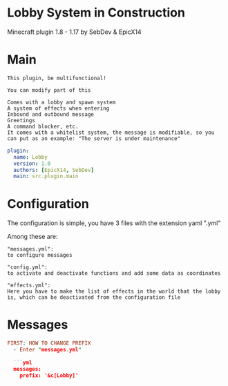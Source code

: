 # Lobby System in Construction
Minecraft plugin 1.8 - 1.17 by SebDev &amp; EpicX14

# Main

``` fix
This plugin, be multifunctional!

You can modify part of this

Comes with a lobby and spawn system
A system of effects when entering
Inbound and outbound message
Greetings
A command blocker, etc.
It comes with a whitelist system, the message is modifiable, so you can put as an example: "The server is under maintenance"
```

``` yml
plugin:
  name: Lobby
  version: 1.0
  authors: [EpicX14, SebDev]
  main: src.plugin.main
```

# Configuration

The configuration is simple, you have 3 files with the extension yaml ".yml"

Among these are:

```
"messages.yml":
to configure messages

"config.yml":
to activate and deactivate functions and add some data as coordinates

"effects.yml":
Here you have to make the list of effects in the world that the lobby is, which can be deactivated from the configuration file
```

# Messages

```prolog
FIRST: HOW TO CHANGE PREFIX
  - Enter "messages.yml"
  
  ```yml
  messages:
    prefix: '&c[Lobby]'
  ```
```
